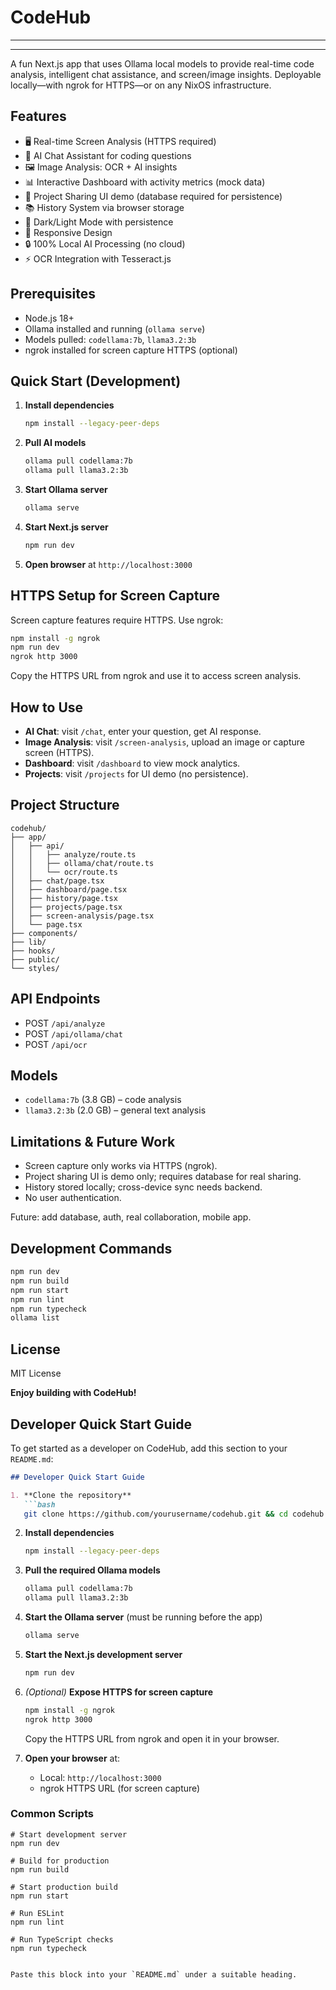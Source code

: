 # CodeHub  
<hr>  
<hr>  

A fun Next.js app that uses Ollama local models to provide real-time code analysis, intelligent chat assistance, and screen/image insights. Deployable locally—with ngrok for HTTPS—or on any NixOS infrastructure.

## Features

- 🖥️ Real-time Screen Analysis (HTTPS required)  
- 🤖 AI Chat Assistant for coding questions  
- 🖼️ Image Analysis: OCR + AI insights  
- 📊 Interactive Dashboard with activity metrics (mock data)  
- 🔗 Project Sharing UI demo (database required for persistence)  
- 📚 History System via browser storage  
- 🌙 Dark/Light Mode with persistence  
- 📱 Responsive Design  
- 🔒 100% Local AI Processing (no cloud)  
- ⚡ OCR Integration with Tesseract.js  

## Prerequisites

- Node.js 18+  
- Ollama installed and running (`ollama serve`)  
- Models pulled: `codellama:7b`, `llama3.2:3b`  
- ngrok installed for screen capture HTTPS (optional)  

## Quick Start (Development)

1. **Install dependencies**  
   ```bash
   npm install --legacy-peer-deps
   ```
2. **Pull AI models**  
   ```bash
   ollama pull codellama:7b
   ollama pull llama3.2:3b
   ```
3. **Start Ollama server**  
   ```bash
   ollama serve
   ```
4. **Start Next.js server**  
   ```bash
   npm run dev
   ```
5. **Open browser** at `http://localhost:3000`  

## HTTPS Setup for Screen Capture

Screen capture features require HTTPS. Use ngrok:

```bash
npm install -g ngrok
npm run dev
ngrok http 3000
```

Copy the HTTPS URL from ngrok and use it to access screen analysis.

## How to Use

- **AI Chat**: visit `/chat`, enter your question, get AI response.  
- **Image Analysis**: visit `/screen-analysis`, upload an image or capture screen (HTTPS).  
- **Dashboard**: visit `/dashboard` to view mock analytics.  
- **Projects**: visit `/projects` for UI demo (no persistence).  

## Project Structure

```
codehub/
├── app/
│   ├── api/
│   │   ├── analyze/route.ts
│   │   ├── ollama/chat/route.ts
│   │   └── ocr/route.ts
│   ├── chat/page.tsx
│   ├── dashboard/page.tsx
│   ├── history/page.tsx
│   ├── projects/page.tsx
│   ├── screen-analysis/page.tsx
│   └── page.tsx
├── components/
├── lib/
├── hooks/
├── public/
└── styles/
```

## API Endpoints

- POST `/api/analyze`  
- POST `/api/ollama/chat`  
- POST `/api/ocr`  

## Models

- `codellama:7b` (3.8 GB) – code analysis  
- `llama3.2:3b` (2.0 GB) – general text analysis  

## Limitations & Future Work

- Screen capture only works via HTTPS (ngrok).  
- Project sharing UI is demo only; requires database for real sharing.  
- History stored locally; cross-device sync needs backend.  
- No user authentication.  

Future: add database, auth, real collaboration, mobile app.

## Development Commands

```bash
npm run dev
npm run build
npm run start
npm run lint
npm run typecheck
ollama list
```

## License

MIT License  

**Enjoy building with CodeHub!**

## Developer Quick Start Guide

To get started as a developer on CodeHub, add this section to your `README.md`:

```markdown
## Developer Quick Start Guide

1. **Clone the repository**
   ```bash
   git clone https://github.com/yourusername/codehub.git && cd codehub
   ```

2. **Install dependencies**
   ```bash
   npm install --legacy-peer-deps
   ```

3. **Pull the required Ollama models**
   ```bash
   ollama pull codellama:7b
   ollama pull llama3.2:3b
   ```

4. **Start the Ollama server** (must be running before the app)
   ```bash
   ollama serve
   ```

5. **Start the Next.js development server**
   ```bash
   npm run dev
   ```

6. *(Optional)* **Expose HTTPS for screen capture**
   ```bash
   npm install -g ngrok
   ngrok http 3000
   ```
   Copy the HTTPS URL from ngrok and open it in your browser.

7. **Open your browser** at:
   - Local: `http://localhost:3000`
   - ngrok HTTPS URL (for screen capture)

### Common Scripts
```
# Start development server
npm run dev

# Build for production
npm run build

# Start production build
npm run start

# Run ESLint
npm run lint

# Run TypeScript checks
npm run typecheck
```
```

Paste this block into your `README.md` under a suitable heading.